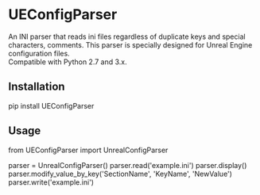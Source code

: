 # UEConfigParser

An INI parser that reads ini files regardless of duplicate keys and special characters, comments.
This parser is specially designed for Unreal Engine configuration files.  
Compatible with Python 2.7 and 3.x.

## Installation

pip install UEConfigParser

## Usage

from UEConfigParser import UnrealConfigParser

parser = UnrealConfigParser()
parser.read('example.ini')
parser.display()
parser.modify_value_by_key('SectionName', 'KeyName', 'NewValue')
parser.write('example.ini') 
